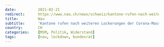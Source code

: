 ```yaml
---
date:          2021-02-21
redirect:      https://www.nau.ch/news/schweiz/kantone-rufen-nach-weiteren-lockerungen-der-corona-massnahmen-65875324
title:         Nau
subtitle:      'Kantone rufen nach weiteren Lockerungen der Corona-Massnahmen'
country:       CH
categories:    [MSM, Politik, Widerstand]
tags:          [nau, lockdown, bundesrat]
---
```

